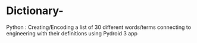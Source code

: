 # Dictionary-
Python : Creating/Encoding a list of 30 different words/terms connecting to engineering with their definitions using Pydroid 3 app

